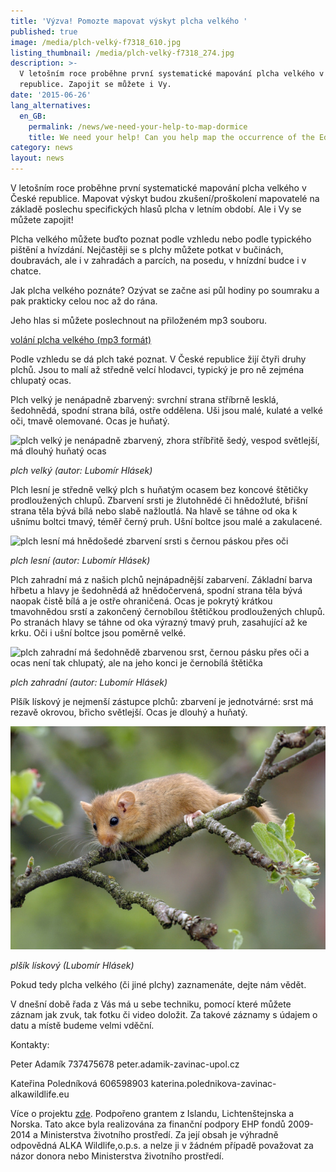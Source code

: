 ```yaml
---
title: 'Výzva! Pomozte mapovat výskyt plcha velkého '
published: true
image: /media/plch-velký-f7318_610.jpg
listing_thumbnail: /media/plch-velký-f7318_274.jpg
description: >-
  V letošním roce proběhne první systematické mapování plcha velkého v České
  republice. Zapojit se můžete i Vy.
date: '2015-06-26'
lang_alternatives:
  en_GB:
    permalink: /news/we-need-your-help-to-map-dormice
    title: We need your help! Can you help map the occurrence of the Edible dormouse?
category: news
layout: news
---
```

V letošním roce proběhne první systematické mapování plcha velkého v České republice. Mapovat výskyt budou zkušení/proškolení mapovatelé na základě poslechu specifických hlasů plcha v letním období. Ale i Vy se můžete zapojit! 

Plcha velkého můžete buďto poznat podle vzhledu nebo podle typického pištění a hvízdání.
 Nejčastěji se s plchy můžete potkat v bučinách, doubravách, ale i v zahradách a parcích, na posedu, v hnízdní budce i v chatce. 

Jak plcha velkého poznáte? Ozývat se začne asi půl hodiny po soumraku a pak prakticky celou noc až do rána. 

Jeho hlas si můžete poslechnout na přiloženém mp3 souboru.

[volání plcha velkého (mp3 formát)
](/media/plch_velky_Jan_Stritesky.mp3)

Podle vzhledu se dá plch také poznat. V České republice žijí čtyři druhy plchů. 
Jsou to malí až středně velcí hlodavci, typický je pro ně zejména chlupatý ocas.

Plch velký je nenápadně zbarvený: svrchní strana stříbrně lesklá, šedohnědá, spodní strana bílá, ostře oddělena. Uši jsou malé, kulaté a velké oči, tmavě olemované. Ocas je huňatý.

![plch velký je nenápadně zbarvený, zhora stříbřitě šedý, vespod světlejší, má dlouhý huňatý ocas](/media/plch-velký-ed4252v_610.jpg "plch velký")

_plch velký (autor: Lubomír Hlásek)_



Plch lesní je středně velký plch s huňatým ocasem bez koncové štětičky prodloužených chlupů. Zbarvení srsti je žlutohnědé či hnědožluté, břišní strana těla bývá bílá nebo slabě nažloutlá.
 Na hlavě se táhne od oka k ušnímu boltci tmavý, téměř černý pruh. Ušní boltce jsou malé a zakulacené. 

![plch lesní má hnědošedé zbarvení srsti s černou páskou přes oči](/media/plch-lesní-ff1494.jpg "plch lesní")

_plch lesní (autor: Lubomír Hlásek)_



Plch zahradní má z našich plchů nejnápadnější zabarvení. Základní barva hřbetu a hlavy je šedohnědá až hnědočervená, spodní strana těla bývá naopak čistě bílá a je ostře ohraničená.
Ocas je pokrytý krátkou tmavohnědou srstí a zakončený černobílou štětičkou prodloužených chlupů.
Po stranách hlavy se táhne od oka výrazný tmavý pruh, zasahující až ke krku. Oči i ušní boltce jsou poměrně velké.

![plch zahradní má šedohnědě zbarvenou srst, černou pásku přes oči a ocas není tak chlupatý, ale na jeho konci je černobílá štětička](/media/plch-zahradní-al7891.jpg "plch zahradní")

_plch zahradní (autor: Lubomír Hlásek)_



Plšík lískový je nejmenší zástupce plchů: zbarvení je jednotvárné: srst má rezavě okrovou, břicho světlejší. Ocas je dlouhý a huňatý.

![plšík lískový je rezavě zbarvený](/media/plšík-ae1486.jpg "plšík lískový")

_plšík lískový (Lubomír Hlásek)_



Pokud tedy plcha velkého (či jiné plchy) zaznamenáte, dejte nám vědět.

V dnešní době řada z Vás má u sebe techniku, pomocí které můžete záznam jak zvuk, tak fotku či video doložit. Za takové záznamy s údajem o datu a místě budeme velmi vděční. 

Kontakty:

Peter Adamík 737475678 peter.adamik-zavinac-upol.cz

Kateřina Poledníková 606598903 katerina.polednikova-zavinac-alkawildlife.eu

Více o projektu [zde](/projects/rozšíření-plcha-velkého-v-čr.html).
 Podpořeno grantem z Islandu, Lichtenštejnska a Norska.
 Tato akce byla realizována za finanční podpory EHP fondů 2009-2014 a Ministerstva životního prostředí. Za její obsah je výhradně odpovědná ALKA Wildlife,o.p.s. a nelze ji v žádném případě považovat za názor donora nebo Ministerstva životního prostředí.
